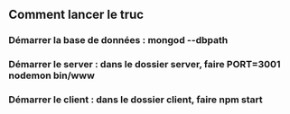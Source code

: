 ## Comment lancer le truc

### Démarrer la base de données : mongod --dbpath <database path>
### Démarrer le server : dans le dossier server, faire PORT=3001 nodemon bin/www
### Démarrer le client : dans le dossier client, faire npm start
